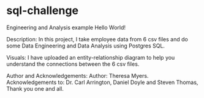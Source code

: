 # sql-challenge
Engineering and Analysis example
Hello World!

Description:
In this project, I take employee data from 6 csv files and do some Data Engineering 
and Data Analysis using Postgres SQL.

Visuals:
I have uploaded an entity-relationship diagram to help you understand the connections
between the 6 csv files.

Author and Acknowledgements:
Author: Theresa Myers.  Acknowledgements to: Dr. Carl Arrington, Daniel Doyle and Steven Thomas,
Thank you one and all.
